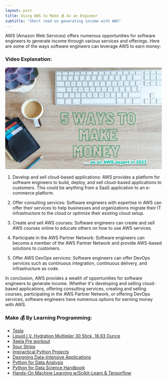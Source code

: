 ```yaml
---
layout: post
title: Using AWS to Make 💰 As an Engineer
subtitle: "Short read on generating income with AWS"
---
```


AWS (Amazon Web Services) offers numerous opportunities for software engineers to generate income through various services and offerings. Here are some of the ways software engineers can leverage AWS to earn money:
### Video Explanation:

[![IMAGE_ALT](../img/make_moneyt_aws.png)](https://youtu.be/MmqtvwbQbks)

1. Develop and sell cloud-based applications: AWS provides a platform for software engineers to build, deploy, and sell cloud-based applications to customers. This could be anything from a SaaS application to an e-commerce platform.

2. Offer consulting services: Software engineers with expertise in AWS can offer their services to help businesses and organizations migrate their IT infrastructure to the cloud or optimize their existing cloud setup.

3. Create and sell AWS courses: Software engineers can create and sell AWS courses online to educate others on how to use AWS services.

4. Participate in the AWS Partner Network: Software engineers can become a member of the AWS Partner Network and provide AWS-based solutions to customers.

5. Offer AWS DevOps services: Software engineers can offer DevOps services such as continuous integration, continuous delivery, and infrastructure as code.

In conclusion, AWS provides a wealth of opportunities for software engineers to generate income. Whether it's developing and selling cloud-based applications, offering consulting services, creating and selling courses, participating in the AWS Partner Network, or offering DevOps services, software engineers have numerous options for earning money with AWS.

### Make 💰 By Learning Programming:
- [Tesla](https://ts.la/khaled835973)
- [Liquid I.V. Hydration Multiplier 30 Stick, 16.93 Ounce](https://amzn.to/3ZFDjDq)
- [Xeela Pre workout](https://amzn.to/3NXWwMD)
- [Sour Strips](https://amzn.to/3EDWUM7)
- [Impractical Python Projects](https://amzn.to/3JpCpWH)
- [Designing Data-Intensive Applications](https://amzn.to/3Hgh5Sj)
- [Python for Data Analysis](https://amzn.to/3D0C8pl)
- [Python for Data Science Handbook](https://amzn.to/3XnZ1ez)
- [Hands-On Machine Learning w/Scikit-Learn & Tensorflow](https://amzn.to/3QTWoyt)

<br>